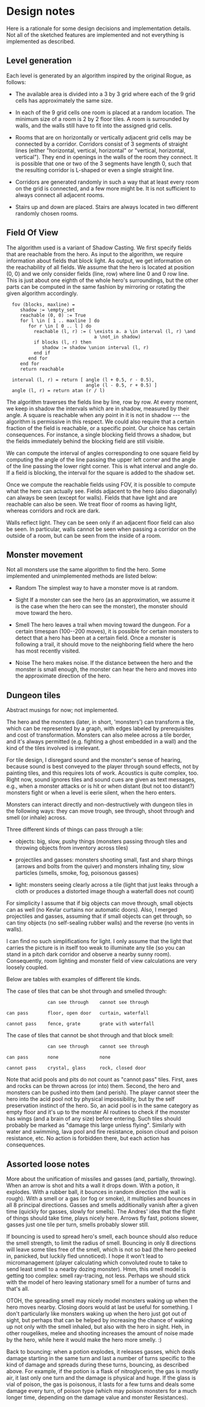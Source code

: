 Design notes
============

Here is a rationale for some design decisions and implementation details.
Not all of the sketched features are implemented and not everything
is implemented as described.


Level generation
----------------

Each level is generated by an algorithm inspired by the original Rogue,
as follows:

  * The available area is divided into a 3 by 3 grid
    where each of the 9 grid cells has approximately the same size.

  * In each of the 9 grid cells one room is placed at a random location.
    The minimum size of a room is 2 by 2 floor tiles. A room is surrounded
    by walls, and the walls still have to fit into the assigned grid cells.

  * Rooms that are on horizontally or vertically adjacent grid cells
    may be connected by a corridor. Corridors consist of 3 segments of straight
    lines (either "horizontal, vertical, horizontal" or "vertical, horizontal,
    vertical"). They end in openings in the walls of the room they connect.
    It is possible that one or two of the 3 segments have length 0, such that
    the resulting corridor is L-shaped or even a single straight line.

  * Corridors are generated randomly in such a way that at least every room
    on the grid is connected, and a few more might be. It is not sufficient
    to always connect all adjacent rooms.

  * Stairs up and down are placed. Stairs are always located in two different
    randomly chosen rooms.


Field Of View
-------------

The algorithm used is a variant of Shadow Casting. We first specify
fields that are reachable from the hero. As input to the algorithm,
we require information about fields that block light. As output,
we get information on the reachability of all fields.
We assume that the hero is located at position (0, 0)
and we only consider fields (line, row) where line 0 and 0 row line.
This is just about one eighth of the whole hero's surroundings,
but the other parts can be computed in the same fashion by mirroring
or rotating the given algorithm accordingly.

      fov (blocks, maxline) =
         shadow := \empty_set
         reachable (0, 0) := True
         for l \in [ 1 .. maxline ] do
            for r \in [ 0 .. l ] do
              reachable (l, r) := ( \exists a. a \in interval (l, r) \and
                                    a \not_in shadow)
              if blocks (l, r) then
                 shadow := shadow \union interval (l, r)
              end if
            end for
         end for
         return reachable

      interval (l, r) = return [ angle (l + 0.5, r - 0.5),
                                 angle (l - 0.5, r + 0.5) ]
      angle (l, r) = return atan (r / l)

The algorithm traverses the fields line by line, row by row.
At every moment, we keep in shadow the intervals which are in shadow,
measured by their angle. A square is reachable when any point
in it is not in shadow --- the algorithm is permissive in this respect.
We could also require that a certain fraction of the field is reachable,
or a specific point. Our choice has certain consequences. For instance,
a single blocking field throws a shadow, but the fields immediately behind
the blocking field are still visible.

We can compute the interval of angles corresponding to one square field
by computing the angle of the line passing the upper left corner
and the angle of the line passing the lower right corner.
This is what interval and angle do. If a field is blocking, the interval
for the square is added to the shadow set.

Once we compute the reachable fields using FOV, it is possible
to compute what the hero can actually see. Fields adjacent to the hero
(also diagonally) can always be seen (except for walls).
Fields that have light and are reachable can also be seen.
We treat floor of rooms as having light, whereas corridors and rock are dark.

Walls reflect light. They can be seen only if an adjacent floor field
can also be seen. In particular, walls cannot be seen when passing
a corridor on the outside of a room, but can be seen from the inside of a room.


Monster movement
----------------

Not all monsters use the same algorithm to find the hero.
Some implemented and unimplemented methods are listed below:

* Random
The simplest way to have a monster move is at random.

* Sight
If a monster can see the hero (as an approximation,
we assume it is the case when the hero can see the monster),
the monster should move toward the hero.

* Smell
The hero leaves a trail when moving toward the dungeon.
For a certain timespan (100--200 moves), it is possible
for certain monsters to detect that a hero has been at a certain field.
Once a monster is following a trail, it should move to the
neighboring field where the hero has most recently visited.

* Noise
The hero makes noise. If the distance between the hero
and the monster is small enough, the monster can hear the hero
and moves into the approximate direction of the hero.


Dungeon tiles
-------------

Abstract musings for now; not implemented.

The hero and the monsters (later, in short, 'monsters') can transform a tile,
which can be represented by a graph, with edges labeled by prerequisites
and cost of transformation. Monsters can also melee across a tile border,
and it's always permitted (e.g. fighting a ghost embedded in a wall)
and the kind of the tiles involved is irrelevant.

For tile design, I disregard sound and the monster's sense of hearing,
because sound is best conveyed to the player through sound effects,
not by painting tiles, and this requires lots of work.
Acoustics is quite complex, too. Right now, sound ignores tiles
and sound cues are given as text messages, e.g., when a monster attacks
or is hit or when distant (but not too distant?) monsters fight or when
a level is eerie silent, when the hero enters.

Monsters can interact directly and non-destructively with dungeon tiles
in the following ways: they can move trough, see through, shoot through
and smell (or inhale) across.

Three different kinds of things can pass through a tile:

  * objects: big, slow, pushy things (monsters passing through tiles
    and throwing objects from inventory across tiles)

  * projectiles and gasses: monsters shooting small, fast and sharp things
    (arrows and bolts from the quiver) and monsters inhaling tiny, slow
    particles (smells, smoke, fog, poisonous gasses)

  * light: monsters seeing clearly across a tile (light that just leaks
    through a cloth or produces a distorted image though a waterfall
    does not count)

For simplicity I assume that if big objects can move through,
small objects can as well (no Kevlar curtains nor automatic doors).
Also, I merged projectiles and gasses, assuming that if small objects
can get through, so can tiny objects (no self-sealing rubber walls)
and the reverse (no vents in walls).

I can find no such simplifications for light. I only assume that the light
that carries the picture is in itself too weak to illuminate any tile
(so you can stand in a pitch dark corridor and observe a nearby sunny room).
Consequently, room lighting and monster field of view calculations
are very loosely coupled.

Below are tables with examples of different tile kinds.

The case of tiles that can be shot through and smelled through:

                   can see through    cannot see through

    can pass       floor, open door   curtain, waterfall

    cannot pass    fence, grate       grate with waterfall

The case of tiles that cannot be shot through and that block smell:

                   can see through    cannot see through

    can pass       none               none

    cannot pass    crystal, glass     rock, closed door

Note that acid pools and pits do not count as "cannot pass" tiles.
First, axes and rocks can be thrown across (or into) them.
Second, the hero and monsters can be pushed into them (and perish).
The player cannot steer the hero into the acid pool not by physical
impossibility, but by the self preservation instinct of the hero.
So, an acid pool is in the same category as empty floor and it's up to the
monster AI routines to check if the monster has wings (and a brain of any size)
before entering. Such tiles should probably be marked as "damage this large
unless flying". Similarly with water and swimming, lava pool and fire
resistance, poison cloud and poison resistance, etc. No action is forbidden
there, but each action has consequences.




Assorted loose notes
--------------------

More about the unification of missiles and gasses (and, partially, throwing).
When an arrow is shot and hits a wall it drops down. With a potion,
it explodes. With a rubber ball, it bounces in random direction (the wall
is rough). With a smell or a gas (or fog or smoke), it multiplies and bounces
in all 8 principal directions. Gasses and smells additionally vanish
after a given time (quickly for gasses, slowly for smells). The Andres'
idea that the flight of things should take time, plays nicely here.
Arrows fly fast, potions slower, gasses just one tile per turn,
smells probably slower still.

If bouncing is used to spread hero's smell, each bounce should also
reduce the smell strength, to limit the radius of smell.
Bouncing in only 8 directions will leave some tiles free of the smell,
which is not so bad (the hero peeked in, panicked, but luckily
fled unnoticed). I hope it won't lead to micromanagement (player calculating
which convoluted route to take to send least smell to a nearby dozing monster).
Hmm, this smell model is getting too complex: smell ray-tracing, not less.
Perhaps we should stick with the model of hero leaving stationary smell
for a number of turns and that's all.

OTOH, the spreading smell may nicely model monsters waking up when the hero
moves nearby. Closing doors would at last be useful for something.
I don't particularly like monsters waking up when the hero
just got out of sight, but perhaps that can be helped by
increasing the chance of waking up not only with the smell inhaled,
but also with the hero in sight. Heh, in other rougelikes, melee
and shooting increases the amount of noise made by the hero,
while here it would make the hero more smelly. :)

Back to bouncing: when a potion explodes, it releases gasses, which deals
damage starting in the same turn and last a number of turns specific to the kind
of damage and spreads during these turns, bouncing, as described above.
For example, if the potion is a flask of nitroglycerin,
the gas is mostly air, it last only one turn and the damage is physical
and huge. If the glass is vial of poison, the gas is poisonous, it lasts
for a few turns and deals some damage every turn, of poison type
(which may poison monsters for a much longer time, depending on the damage
value and monster Resistances).

